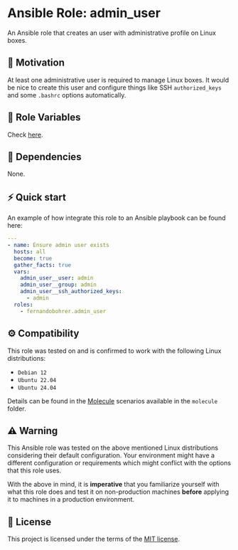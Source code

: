 # Ansible Role: admin_user

An Ansible role that creates an user with administrative profile on Linux boxes.

## 🚀 Motivation

At least one administrative user is required to manage Linux boxes. It would be nice to create this user and configure things like SSH `authorized_keys` and some `.bashrc` options automatically.

## 📑 Role Variables

Check [here][01].

## 🧰 Dependencies

None.

## ⚡ Quick start

An example of how integrate this role to an Ansible playbook can be found here:

```yml
---
- name: Ensure admin user exists
  hosts: all
  become: true
  gather_facts: true
  vars:
    admin_user__user: admin
    admin_user__group: admin
    admin_user__ssh_authorized_keys:
      - admin
  roles:
    - fernandobohrer.admin_user
```

## ⚙️ Compatibility

This role was tested on and is confirmed to work with the following Linux distributions:

- `Debian 12`
- `Ubuntu 22.04`
- `Ubuntu 24.04`

Details can be found in the [Molecule][02] scenarios available in the `molecule` folder.

## ⚠️ Warning

This Ansible role was tested on the above mentioned Linux distributions considering their default configuration. Your environment might have a different configuration or requirements which might conflict with the options that this role uses.

With the above in mind, it is **imperative** that you familiarize yourself with what this role does and test it on non-production machines **before** applying it to machines in a production environment.

## 📝 License

This project is licensed under the terms of the [MIT license][03].

[01]: defaults/main.yml
[02]: https://github.com/fernandobohrer/ansible-molecule-scenarios
[03]: /LICENSE
